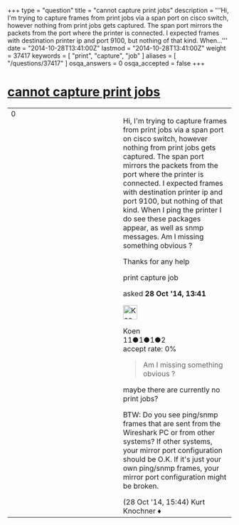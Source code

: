 +++
type = "question"
title = "cannot capture print jobs"
description = '''Hi, I&#x27;m trying to capture frames from print jobs via a span port on cisco switch, however nothing from print jobs gets captured. The span port mirrors the packets from the port where the printer is connected. I expected frames with destination printer ip and port 9100, but nothing of that kind. When...'''
date = "2014-10-28T13:41:00Z"
lastmod = "2014-10-28T13:41:00Z"
weight = 37417
keywords = [ "print", "capture", "job" ]
aliases = [ "/questions/37417" ]
osqa_answers = 0
osqa_accepted = false
+++

<div class="headNormal">

# [cannot capture print jobs](/questions/37417/cannot-capture-print-jobs)

</div>

<div id="main-body">

<div id="askform">

<table id="question-table" style="width:100%;"><colgroup><col style="width: 50%" /><col style="width: 50%" /></colgroup><tbody><tr class="odd"><td style="width: 30px; vertical-align: top"><div class="vote-buttons"><div id="post-37417-score" class="post-score" title="current number of votes">0</div><div id="favorite-count" class="favorite-count"></div></div></td><td><div id="item-right"><div class="question-body"><p>Hi, I'm trying to capture frames from print jobs via a span port on cisco switch, however nothing from print jobs gets captured. The span port mirrors the packets from the port where the printer is connected. I expected frames with destination printer ip and port 9100, but nothing of that kind. When I ping the printer I do see these packages appear, as well as snmp messages. Am I missing something obvious ?</p><p>Thanks for any help</p></div><div id="question-tags" class="tags-container tags">print capture job</div><div id="question-controls" class="post-controls"></div><div class="post-update-info-container"><div class="post-update-info post-update-info-user"><p>asked <strong>28 Oct '14, 13:41</strong></p><img src="https://secure.gravatar.com/avatar/85955d464143637996056ec67e7815a1?s=32&amp;d=identicon&amp;r=g" class="gravatar" width="32" height="32" alt="Koen&#39;s gravatar image" /><p>Koen<br />
<span class="score" title="11 reputation points">11</span><span title="1 badges"><span class="badge1">●</span><span class="badgecount">1</span></span><span title="1 badges"><span class="silver">●</span><span class="badgecount">1</span></span><span title="2 badges"><span class="bronze">●</span><span class="badgecount">2</span></span><br />
<span class="accept_rate" title="Rate of the user&#39;s accepted answers">accept rate:</span> <span title="Koen has no accepted answers">0%</span></p></div></div><div id="comments-container-37417" class="comments-container"><span id="37418"></span><div id="comment-37418" class="comment"><div id="post-37418-score" class="comment-score"></div><div class="comment-text"><blockquote><p>Am I missing something obvious ?</p></blockquote><p>maybe there are currently no print jobs?</p><p>BTW: Do you see ping/snmp frames that are sent from the Wireshark PC or from other systems? If other systems, your mirror port configuration should be O.K. If it's just your own ping/snmp frames, your mirror port configuration might be broken.</p></div><div id="comment-37418-info" class="comment-info"><span class="comment-age">(28 Oct '14, 15:44)</span> Kurt Knochner ♦</div></div></div><div id="comment-tools-37417" class="comment-tools"></div><div class="clear"></div><div id="comment-37417-form-container" class="comment-form-container"></div><div class="clear"></div></div></td></tr></tbody></table>

</div>

</div>

